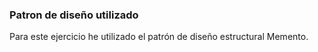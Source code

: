 

### Patron de diseño utilizado

Para este ejercicio he utilizado el patrón de diseño estructural Memento.


